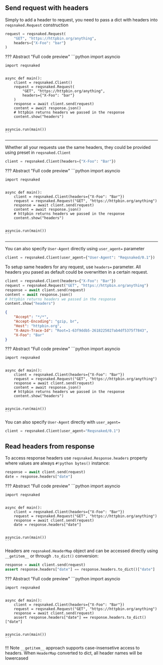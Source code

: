 ## Send request with headers
Simply to add a header to request, you need to pass a dict with headers into `reqsnaked.Request` construction
```python
request = reqsnaked.Request(
    "GET", "https://httpbin.org/anything",
    headers={"X-Foo": "bar"}
)
```
??? Abstract "Full code preview"
    ```python
    import asyncio

    import reqsnaked


    async def main():
        client = reqsnaked.Client()
        request = reqsnaked.Request(
            "GET", "https://httpbin.org/anything",
            headers={"X-Foo": "bar"}
        )
        response = await client.send(request)
        content = await response.json()
        # httpbin returns headers we passed in the response
        content.show("headers")


    asyncio.run(main())
    ```
***
Whether all your requests use the same headers, they could be provided using preset in `reqsnaked.Client`
```python
client = reqsnaked.Client(headers={"X-Foo": "Bar"})
```
??? Abstract "Full code preview"
    ```python
    import asyncio

    import reqsnaked


    async def main():
        client = reqsnaked.Client(headers={"X-Foo": "Bar"})
        request = reqsnaked.Request("GET", "https://httpbin.org/anything")
        response = await client.send(request)
        content = await response.json()
        # httpbin returns headers we passed in the response
        content.show("headers")


    asyncio.run(main())
    ```
***
You can also specify `User-Agent` directly using `user_agent=` parameter
```python
client = reqsnaked.Client(user_agent={"User-Agent": "Reqsnaked/0.1"})
```


To setup same headers for any request, use `headers=` parameter. All headers you pased as default could be overwritten in a certain request.

```python
client = reqsnaked.Client(headers={"X-Foo": "Bar"})
request = reqsnaked.Request("GET", "https://httpbin.org/anything")
response = await client.send(request)
content = await response.json()
# httpbin returns headers we passed in the response
content.show("headers")
```
```json
{
    "Accept": "*/*",
    "Accept-Encoding": "gzip, br",
    "Host": "httpbin.org",
    "X-Amzn-Trace-Id": "Root=1-63f9ddb5-2618225027ab4df5375f7843",
    "X-Foo": "Bar"
}
```
??? Abstract "Full code preview"
    ```python
    import asyncio

    import reqsnaked


    async def main():
        client = reqsnaked.Client(headers={"X-Foo": "Bar"})
        request = reqsnaked.Request("GET", "https://httpbin.org/anything")
        response = await client.send(request)
        content = await response.json()
        # httpbin returns headers we passed in the response
        content.show("headers")


    asyncio.run(main())
    ```
You can also specify `User-Agent` directly with `user_agent=`
```python
client = reqsnaked.Client(user_agent="Reqsnaked/0.1")
```


## Read headers from response
To access response headers use `reqsnaked.Response.headers` property where values are always `#!python bytes()` instance:
```python
response = await client.send(request)
date = response.headers["date"]
```
??? Abstract "Full code preview"
    ```python
    import asyncio

    import reqsnaked


    async def main():
        client = reqsnaked.Client(headers={"X-Foo": "Bar"})
        request = reqsnaked.Request("GET", "https://httpbin.org/anything")
        response = await client.send(request)
        date = response.headers["date"]


    asyncio.run(main())
    ```

Headers are `reqsnaked.HeaderMap` object and can be accessed directly using `__getitem__` or through `.to_dict()` conversion:

```python
response = await client.send(request)
assert response.headers["date"] == response.headers.to_dict()["date"]
```
??? Abstract "Full code preview"
    ```python
    import asyncio

    import reqsnaked


    async def main():
        client = reqsnaked.Client(headers={"X-Foo": "Bar"})
        request = reqsnaked.Request("GET", "https://httpbin.org/anything")
        response = await client.send(request)
        assert response.headers["date"] == response.headers.to_dict()["date"]


    asyncio.run(main())
    ```

!!! Note
    `__getitem__` approach supports case-insensetive access to headers. When `HeaderMap` converted to dict, all header names will be lowercased
